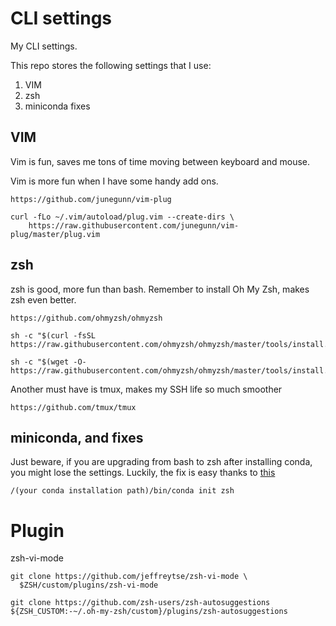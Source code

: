 # CLI settings
My CLI settings.

This repo stores the following settings that I use:
1. VIM
2. zsh
3. miniconda fixes

## VIM
Vim is fun, saves me tons of time moving between keyboard and mouse.

Vim is more fun when I have some handy add ons.

```
https://github.com/junegunn/vim-plug

curl -fLo ~/.vim/autoload/plug.vim --create-dirs \
    https://raw.githubusercontent.com/junegunn/vim-plug/master/plug.vim
```

## zsh
zsh is good, more fun than bash. Remember to install Oh My Zsh, makes zsh even better.

```
https://github.com/ohmyzsh/ohmyzsh

sh -c "$(curl -fsSL https://raw.githubusercontent.com/ohmyzsh/ohmyzsh/master/tools/install.sh)"

sh -c "$(wget -O- https://raw.githubusercontent.com/ohmyzsh/ohmyzsh/master/tools/install.sh)"
```

Another must have is tmux, makes my SSH life so much smoother

```
https://github.com/tmux/tmux
```

## miniconda, and fixes

Just beware, if you are upgrading from bash to zsh after installing conda, you might lose the settings.
Luckily, the fix is easy thanks to [this](https://stackoverflow.com/questions/40370467/anaconda-not-found-in-zsh)

```
/(your conda installation path)/bin/conda init zsh
```

# Plugin

zsh-vi-mode

```
git clone https://github.com/jeffreytse/zsh-vi-mode \
  $ZSH/custom/plugins/zsh-vi-mode
```
```
git clone https://github.com/zsh-users/zsh-autosuggestions ${ZSH_CUSTOM:-~/.oh-my-zsh/custom}/plugins/zsh-autosuggestions
```
